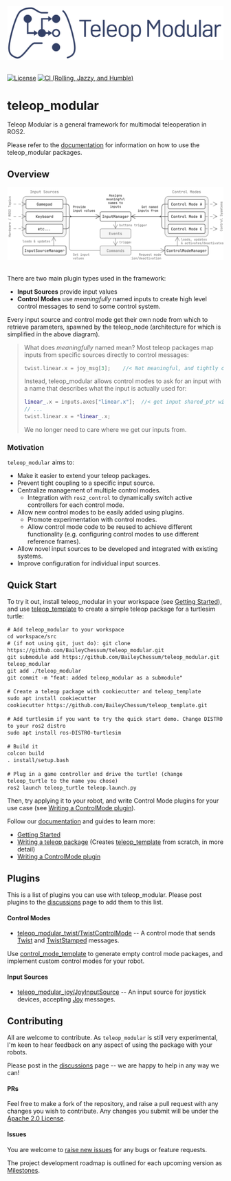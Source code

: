 <a href="https://baileychessum.github.io/teleop_modular/">
  <div align="center">
    <picture>
      <source media="(prefers-color-scheme: light)" srcset="docs/images/logo_text.svg">
      <source media="(prefers-color-scheme: dark)" srcset="docs/images/logo_white_text.svg">
      <img src="docs/images/logo_text.svg" width="625px" alt="teleop_modular logo">
    </picture>
  </div>
</a>

<br/>

[![License](https://img.shields.io/badge/License-Apache%202.0-blue.svg)](https://opensource.org/licenses/Apache-2.0)
[![CI (Rolling, Jazzy, and Humble)](https://github.com/BaileyChessum/teleop_modular/actions/workflows/ci.yml/badge.svg?branch=main)](https://github.com/BaileyChessum/teleop_modular/actions/workflows/ci.yml?query=branch%3Amain)

# teleop_modular

Teleop Modular is a general framework for multimodal teleoperation in ROS2.

Please refer to the [documentation](https://baileychessum.github.io/teleop_modular/) for information on how to use the teleop_modular packages.

## Overview

<div align="center">
  <picture>
    <source media="(prefers-color-scheme: light)" srcset="docs/images/diagrams/architecture_diagram_light.svg">
    <source media="(prefers-color-scheme: dark)" srcset="docs/images/diagrams/architecture_diagram_dark.svg">
    <img src="docs/images/diagrams/architecture_diagram_light.svg" width="800px" alt="teleop_node architecture diagram">
  </picture>
</div>

<br/>

There are two main plugin types used in the framework:

- **Input Sources** provide input values
- **Control Modes** use *meaningfully* named inputs to create high level control messages to send to some control system.

Every input source and control mode get their own node from which to retrieve parameters, spawned by the teleop_node 
(architecture for which is simplified in the above diagram).

> What does *meaningfully* named mean? Most teleop packages map inputs from specific sources directly to control messages:
>
> ```cpp
> twist.linear.x = joy_msg[3];    //< Not meaningful, and tightly coupled to joy
> ```
>
> Instead, teleop_modular allows control modes to ask for an input with a name that describes what the input is actually used
> for:
>
> ```cpp
> linear_.x = inputs.axes["linear.x"];  //< get input shared_ptr with meaningful name
> // ...
> twist.linear.x = *linear_.x;
> ```
> 
> We no longer need to care where we get our inputs from.

### Motivation

`teleop_modular` aims to:
- Make it easier to extend your teleop packages.
- Prevent tight coupling to a specific input source.
- Centralize management of multiple control modes.
  - Integration with `ros2_control` to dynamically switch active controllers for each control mode.
- Allow new control modes to be easily added using plugins.
  - Promote experimentation with control modes.
  - Allow control mode code to be reused to achieve different functionality 
    (e.g. configuring control modes to use different reference frames).
- Allow novel input sources to be developed and integrated with existing systems.
- Improve configuration for individual input sources.

## Quick Start

To try it out, install teleop_modular in your workspace (see [Getting Started](https://baileychessum.github.io/teleop_modular/guides/getting_started.html)), and use [teleop_template](https://github.com/BaileyChessum/teleop_template?tab=readme-ov-file) to create a simple teleop package for a turtlesim turtle:

```shell
# Add teleop_modular to your workspace
cd workspace/src
# (if not using git, just do): git clone https://github.com/BaileyChessum/teleop_modular.git
git submodule add https://github.com/BaileyChessum/teleop_modular.git teleop_modular
git add ./teleop_modular
git commit -m "feat: added teleop_modular as a submodule"

# Create a teleop package with cookiecutter and teleop_template
sudo apt install cookiecutter
cookiecutter https://github.com/BaileyChessum/teleop_template.git

# Add turtlesim if you want to try the quick start demo. Change DISTRO to your ros2 distro
sudo apt install ros-DISTRO-turtlesim

# Build it
colcon build
. install/setup.bash

# Plug in a game controller and drive the turtle! (change teleop_turtle to the name you chose)
ros2 launch teleop_turtle teleop.launch.py
```

Then, try applying it to your robot, and write Control Mode plugins for your use case (see [Writing a ControlMode plugin](https://baileychessum.github.io/teleop_modular/guides/writing_a_control_mode.html)). 

Follow our [documentation](https://baileychessum.github.io/teleop_modular/guides/getting_started.html) and guides to learn more:
- [Getting Started](https://baileychessum.github.io/teleop_modular/guides/getting_started.html)
- [Writing a teleop package](https://baileychessum.github.io/teleop_modular/guides/writing_a_teleop_package.html#add-an-input-source) (Creates [teleop_template](https://github.com/BaileyChessum/teleop_template?tab=readme-ov-file) from scratch, in more detail)
- [Writing a ControlMode plugin](https://baileychessum.github.io/teleop_modular/guides/writing_a_control_mode.html)

## Plugins

This is a list of plugins you can use with teleop_modular. Please post plugins to the [discussions](https://github.com/BaileyChessum/teleop_modular/discussions/categories/general) page to add them to this list.

#### Control Modes

- [teleop_modular_twist/TwistControlMode](control_mode_plugins/teleop_modular_twist) -- A control mode that sends [Twist](https://docs.ros2.org/latest/api/geometry_msgs/msg/Twist.html) and [TwistStamped](https://docs.ros2.org/latest/api/geometry_msgs/msg/TwistStamped.html) messages.

Use [control_mode_template](https://github.com/BaileyChessum/control_mode_template) to generate empty control mode packages, and implement custom control modes for your robot.

#### Input Sources

- [teleop_modular_joy/JoyInputSource](./teleop_modular_joy) -- An input source for joystick devices, accepting [Joy](https://docs.ros2.org/latest/api/sensor_msgs/msg/Joy.html) messages.

## Contributing

All are welcome to contribute. As `teleop_modular` is still very experimental, I'm keen to hear feedback on any aspect of using the package with your robots.

Please post in the [discussions](https://github.com/BaileyChessum/teleop_modular/discussions/categories/general) page -- we are happy to help in any way we can!

#### PRs

Feel free to make a fork of the repository, and raise a pull request with any changes you wish to contribute. Any changes you submit will be under the [Apache 2.0 License](./LICENSE).

#### Issues

You are welcome to [raise new issues](https://github.com/BaileyChessum/teleop_modular/issues/new) for any bugs or feature requests.

The project development roadmap is outlined for each upcoming version as [Milestones](https://github.com/BaileyChessum/teleop_modular/milestones).


